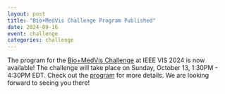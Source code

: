 ```yaml
---
layout: post
title: "Bio+MedVis Challenge Program Published"
date: 2024-09-16
event: challenge
categories: challenge
---
```


The program for the [Bio+MedVis Challenge]({{site.baseurl}}/biovisChallenges_vis/) at IEEE VIS
2024 is now available! The challenge will take place on Sunday, October 13,
1:30PM - 4:30PM EDT. Check out the [program](../program_ieee/) for more details.
We are looking forward to seeing you there!
